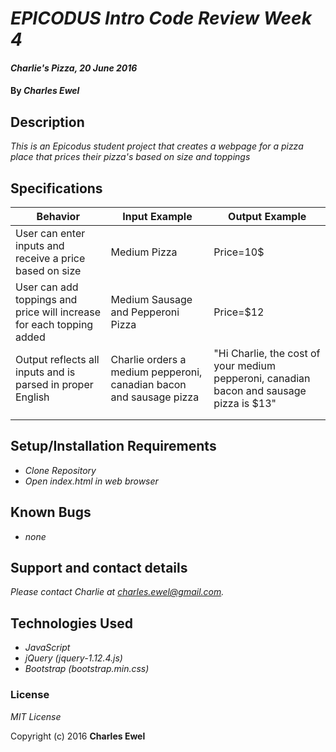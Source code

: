 # _EPICODUS Intro Code Review Week 4_

#### _Charlie's Pizza, 20 June 2016_

#### By _**Charles Ewel**_

## Description

_This is an Epicodus student project that creates a webpage for a pizza place that prices their pizza's based on size and toppings_

## Specifications

Behavior  | Input Example | Output Example
------------- | ------------- | -------------
 User can enter inputs and receive a price based on size|Medium Pizza| Price=10$
 User can add toppings and price will increase for each topping added | Medium Sausage and Pepperoni Pizza|Price=$12
 Output reflects all inputs and is parsed in proper English|Charlie orders a medium pepperoni, canadian bacon and sausage pizza| "Hi Charlie, the cost of your medium pepperoni, canadian bacon and sausage pizza is $13"
 |  |
 |  |



## Setup/Installation Requirements

* _Clone Repository_
* _Open index.html in web browser_

## Known Bugs

* _none_

## Support and contact details

_Please contact Charlie at <a href="mailto:charles.ewel@gmail.com">charles.ewel@gmail.com</a>._

## Technologies Used

* _JavaScript_
* _jQuery (jquery-1.12.4.js)_
* _Bootstrap (bootstrap.min.css)_

### License

*MIT License*

Copyright (c) 2016 **Charles Ewel**
